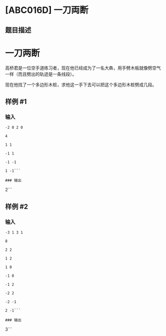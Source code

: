 # [ABC016D] 一刀両断

## 题目描述

# 一刀两断
高桥君是一位空手道练习者，现在他已经成为了一名大犇，用手劈木板就像劈空气一样（而且劈出的轨迹是一条线段）。
现在他找了一个多边形木桩，求他这一手下去可以把这个多边形木桩劈成几段。

## 样例 #1

### 输入

```
-2 0 2 0
4
1 1
-1 1
-1 -1
1 -1```

### 输出

```
2```

## 样例 #2

### 输入

```
-3 1 3 1
8
2 2
1 2
1 0
-1 0
-1 2
-2 2
-2 -1
2 -1```

### 输出

```
3```

